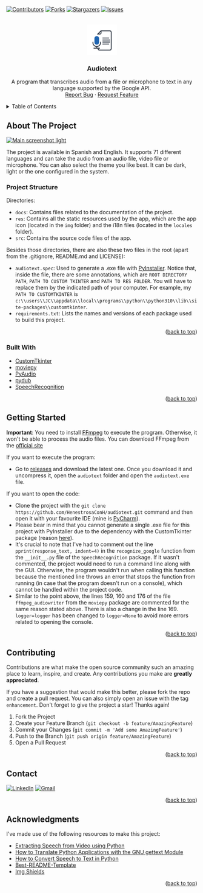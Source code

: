 <div id="top"></div>

<!-- PROJECT SHIELDS -->
<!--
*** I'm using markdown "reference style" links for readability.
*** Reference links are enclosed in brackets [ ] instead of parentheses ( ).
*** See the bottom of this document for the declaration of the reference variables
*** for contributors-url, forks-url, etc. This is an optional, concise syntax you may use.
*** https://www.markdownguide.org/basic-syntax/#reference-style-links
-->

[![Contributors][contributors-shield]][contributors-url]
[![Forks][forks-shield]][forks-url]
[![Stargazers][stars-shield]][stars-url]
[![Issues][issues-shield]][issues-url]

<!-- PROJECT LOGO -->
<br />
<div align="center">
  <a href="https://github.com/othneildrew/Best-README-Template">
    <img src="docs/icon.png" alt="Logo" width="80" height="80">
  </a>

  <h3 align="center">Audiotext</h3>

  <p align="center">
    A program that transcribes audio from a file or microphone to text in any language supported by the Google API.
    <br />
    <a href="https://github.com/HenestrosaConH/audiotext/issues">Report Bug</a> · <a href="https://github.com/HenestrosaConH/audiotext/issues">Request Feature</a>
  </p>
</div>

<!-- TABLE OF CONTENTS -->
<details>
  <summary>Table of Contents</summary>
  <ol>
    <li>
      <a href="#about-the-project">About The Project</a>
      <ul>
        <li><a href="#project-structure">Project Structure</a></li>
        <li><a href="#built-with">Built With</a></li>
      </ul>
    </li>
    <li>
      <a href="#getting-started">Getting Started</a>
    </li>
    <li><a href="#contributing">Contributing</a></li>
    <li><a href="#contact">Contact</a></li>
    <li><a href="#acknowledgments">Acknowledgments</a></li>
  </ol>
</details>

<!-- ABOUT THE PROJECT -->

## About The Project

[![Main screenshot light][demo]](https://github.com/HenestrosaConH/audiotext)

The project is available in Spanish and English. It supports 71 different languages and can take the audio from an audio file, video file or microphone. 
You can also select the theme you like best. It can be dark, light or the one configured in the system.  

<!-- PROJECT STRUCTURE -->

### Project Structure

Directories:
 
- `docs`: Contains files related to the documentation of the project.
- `res`: Contains all the static resources used by the app, which are the app icon (located in the `img` folder) and the i18n files (located in the `locales` folder).
- `src`:  Contains the source code files of the app.

Besides those directories, there are also these two files in the root (apart from the .gitignore, README.md and LICENSE):

- `audiotext.spec`: Used to generate a .exe file with [PyInstaller](https://pyinstaller.org/en/stable/). Notice that, inside the file, there are some annotations, which are `ROOT DIRECTORY PATH`, `PATH TO CUSTOM TKINTER` and `PATH TO RES FOLDER`. You will have to replace them by the indicated path of your computer. For example, my `PATH TO CUSTOMTKINTER` is `c:\\users\\JC\\appdata\\local\\programs\\python\\python310\\lib\\site-packages\\customtkinter`.  
- `requirements.txt`: Lists the names and versions of each package used to build this project.
 
<p align="right">(<a href="#top">back to top</a>)</p>

<!-- BUILT WITH -->

### Built With

- [CustomTkinter](https://github.com/TomSchimansky/CustomTkinter)
- [moviepy](https://pypi.org/project/moviepy/)
- [PyAudio](https://pypi.org/project/PyAudio/)
- [pydub](https://github.com/jiaaro/pydub)
- [SpeechRecognition](https://pypi.org/project/SpeechRecognition/)

<p align="right">(<a href="#top">back to top</a>)</p>

<!-- GETTING STARTED -->

## Getting Started

**Important**: You need to install [FFmpeg](https://ffmpeg.org) to execute the program. Otherwise, it won't be able to process the audio files. You can download FFmpeg from the [official site](https://ffmpeg.org/download.html)

If you want to execute the program:
- Go to [releases](https://github.com/HenestrosaConH/audiotext/releases) and download the latest one. Once you download it and uncompress it, open the `audiotext` folder and open the `audiotext.exe` file. 

If you want to open the code:
- Clone the project with the `git clone https://github.com/HenestrosaConH/audiotext.git` command and then open it with your favourite IDE (mine is [PyCharm](https://www.jetbrains.com/pycharm/)).
- Please bear in mind that you cannot generate a single .exe file for this project with PyInstaller due to the dependency with the CustomTkinter package (reason [here](https://github.com/TomSchimansky/CustomTkinter/wiki/Packaging)).
- It's crucial to note that I've had to comment out the line `pprint(response_text, indent=4)` in the `recognize_google` function from the `__init__.py` file of the `SpeechRecognition` package. If it wasn't commented, the project would need to run a command line along with the GUI. Otherwise, the program wouldn't run when calling this function because the mentioned line throws an error that stops the function from running (in case that the program doesn't run on a console), which cannot be handled within the project code.
- Similar to the point above, the lines 159, 160 and 176 of the file `ffmpeg_audiowriter` from the `moviepy` package are commented for the same reason stated above. There is also a change in the line 169. `logger=logger` has been changed to `logger=None` to avoid more errors related to opening the console.

<p align="right">(<a href="#top">back to top</a>)</p>

<!-- CONTRIBUTING -->

## Contributing  

Contributions are what make the open source community such an amazing place to learn, inspire, and create. Any contributions you make are **greatly appreciated**.

If you have a suggestion that would make this better, please fork the repo and create a pull request. You can also simply open an issue with the tag `enhancement`.
Don't forget to give the project a star! Thanks again!

1. Fork the Project
2. Create your Feature Branch (`git checkout -b feature/AmazingFeature`)
3. Commit your Changes (`git commit -m 'Add some AmazingFeature'`)
4. Push to the Branch (`git push origin feature/AmazingFeature`)
5. Open a Pull Request

<p align="right">(<a href="#top">back to top</a>)</p>

<!-- CONTACT -->

## Contact

<a href="https://www.linkedin.com/in/henestrosaconh/" target="blank"><img src="https://img.shields.io/badge/LinkedIn-0077B5?style=for-the-badge&logo=linkedin&logoColor=white" alt="LinkedIn"/></a> 
<a href="mailto:henestrosaconh@gmail.com" target="_blank"><img alt="Gmail" src="https://img.shields.io/badge/Gmail-D14836?style=for-the-badge&logo=gmail&logoColor=white" /></a>

<p align="right">(<a href="#top">back to top</a>)</p>

<!-- ACKNOWLEDGMENTS -->

## Acknowledgments

I've made use of the following resources to make this project:

- [Extracting Speech from Video using Python](https://towardsdatascience.com/extracting-speech-from-video-using-python-f0ec7e312d38)
- [How to Translate Python Applications with the GNU gettext Module](https://phrase.com/blog/posts/translate-python-gnu-gettext/)
- [How to Convert Speech to Text in Python](https://www.thepythoncode.com/article/using-speech-recognition-to-convert-speech-to-text-python)
- [Best-README-Template](https://github.com/othneildrew/Best-README-Template/)
- [Img Shields](https://shields.io)

<p align="right">(<a href="#top">back to top</a>)</p>

<!-- MARKDOWN LINKS & IMAGES -->
<!-- https://www.markdownguide.org/basic-syntax/#reference-style-links -->

[contributors-shield]: https://img.shields.io/github/contributors/HenestrosaConH/audiotext.svg?style=for-the-badge
[contributors-url]: https://github.com/HenestrosaConH/audiotext/graphs/contributors
[forks-shield]: https://img.shields.io/github/forks/HenestrosaConH/audiotext.svg?style=for-the-badge
[forks-url]: https://github.com/HenestrosaConH/audiotext/network/members
[stars-shield]: https://img.shields.io/github/stars/HenestrosaConH/audiotext.svg?style=for-the-badge
[stars-url]: https://github.com/HenestrosaConH/audiotext/stargazers
[issues-shield]: https://img.shields.io/github/issues/HenestrosaConH/audiotext.svg?style=for-the-badge
[issues-url]: https://github.com/HenestrosaConH/audiotext/issues
[linkedin-url]: https://linkedin.com/in/henestrosaconh
[demo]: docs/demo.gif
[icon]: docs/icon.png
